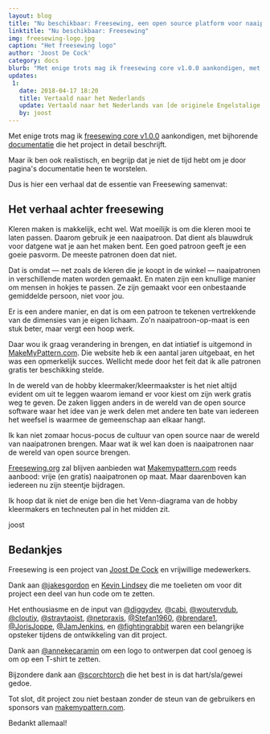 ```yaml
---
layout: blog
title: "Nu beschikbaar: Freesewing, een open source platform voor naaipatronen op maat"
linktitle: "Nu beschikbaar: Freesewing"
img: freesewing-logo.jpg
caption: "Het freesewing logo"
author: 'Joost De Cock'
category: docs
blurb: "Met enige trots mag ik freesewing core v1.0.0 aankondigen, met bijhorende documentatie die het project in detail beschrijft."
updates:
 1:
   date: 2018-04-17 18:20
   title: Vertaald naar het Nederlands
   update: Vertaald naar het Nederlands van [de originele Engelstalige blogpost](/blog/announcing-freesewing).
   by: joost
---
```

Met enige trots mag ik [freesewing core v1.0.0](https://github.com/freesewing/core) 
aankondigen, met bijhorende [documentatie](/docs) die het project in detail beschrijft.

Maar ik ben ook realistisch, en begrijp dat je niet de tijd hebt om je door pagina's documentatie heen te worstelen.

Dus is hier een verhaal dat de essentie van Freesewing samenvat:

## Het verhaal achter freesewing
Kleren maken is makkelijk, echt wel.
Wat moeilijk is om die kleren mooi te laten passen.
Daarom gebruik je een naaipatroon.
Dat dient als blauwdruk voor datgene wat je aan het maken bent.
Een goed patroon geeft je een goeie pasvorm. De meeste patronen doen dat niet.

Dat is omdat — net zoals de kleren die je koopt in de winkel — naaipatronen in verschillende maten worden gemaakt.
En maten zijn een knullige manier om mensen in hokjes te passen.
Ze zijn gemaakt voor een onbestaande gemiddelde persoon, niet voor jou.

Er is een andere manier, en dat is om een patroon te tekenen vertrekkende van de dimensies van je eigen lichaam.
Zo'n naaipatroon-op-maat is een stuk beter, maar vergt een hoop werk.

Daar wou ik graag verandering in brengen, en dat intiatief is uitgemond in 
[MakeMyPattern.com](https://makemypattern.com/).
Die website heb ik een aantal jaren uitgebaat, en het was een opmerkelijk succes.
Wellicht mede door het feit dat ik alle patronen gratis ter beschikking stelde.

In de wereld van de hobby kleermaker/kleermaakster is het niet altijd evident om uit te leggen 
waarom iemand er voor kiest om zijn werk gratis weg te geven.
De zaken liggen anders in de wereld van de open source software waar het idee van je werk delen met
andere ten bate van iedereen het weefsel is waarmee de gemeenschap aan elkaar hangt.

Ik kan niet zomaar hocus-pocus de cultuur van open source naar de wereld van naaipatronen brengen.
Maar wat ik wel kan doen is naaipatronen naar de wereld van open source brengen.

[Freesewing.org](https://freesewing.org/) zal blijven aanbieden wat 
[Makemypattern.com](https://makemypattern.com/) reeds aanbood: 
vrije (en gratis) naaipatronen op maat.
Maar daarenboven kan iedereen nu zijn steentje bijdragen.

Ik hoop dat ik niet de enige ben die het Venn-diagrama van de hobby kleermakers en techneuten pal in het midden zit.

joost

## Bedankjes
Freesewing is een project van [Joost De Cock](https://github.com/joostdecock) en vrijwillige medewerkers.

Dank aan [@jakesgordon](https://github.com/jakesgordon) en [Kevin Lindsey](http://www.kevlindev.com) die me toelieten om voor dit project een deel van hun code om te zetten.
                
Het enthousiasme en de input van
[@diggydev](https://github.com/diggydev),
[@cabi](https://github.com/cabi),
[@woutervdub](https://github.com/woutervdub),
[@cloutiy](https://github.com/cloutiy),
[@straytaoist](https://github.com/straytaoist),
[@netpraxis](https://github.com/netpraxis),
[@Stefan1960](https://github.com/Stefan1960),
[@brendare1](https://github.com/brendare1),
[@JorisJoppe](https://github.com/JorisJoppe),
[@JamJenkins](https://github.com/JamJenkins), en
[@fightingrabbit](https://github.com/fightingrabbit) waren een belangrijke opsteker tijdens de ontwikkeling van dit project.
                
Dank aan [@annekecaramin](https://twitter.com/annekecaramin) om een logo to ontwerpen dat cool genoeg is om op een T-shirt te zetten.

Bijzondere dank aan [@scorchtorch](https://twitter.com/scorchtorch) die het best in is dat hart/sla/gewei gedoe.
                 
Tot slot, dit project zou niet bestaan zonder de steun van de gebruikers en sponsors van [makemypattern.com](https://makemypattern.com/).

Bedankt allemaal!

